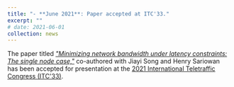 ```yaml
---
title: "- **June 2021**: Paper accepted at ITC'33."
excerpt: ""
# date: 2021-06-01
collection: news
---
```


The paper titled [*"Minimizing network bandwidth under latency constraints: The single node case,"*](https://arxiv.org/abs/2104.02222) co-authored with Jiayi Song and Henry Sariowan 
has been accepted for presentation at the [2021 International Teletraffic Congress (ITC'33)](https://itc33.org/).